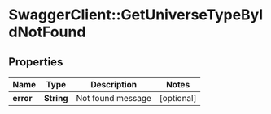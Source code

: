 # SwaggerClient::GetUniverseTypeByIdNotFound

## Properties
Name | Type | Description | Notes
------------ | ------------- | ------------- | -------------
**error** | **String** | Not found message | [optional] 


